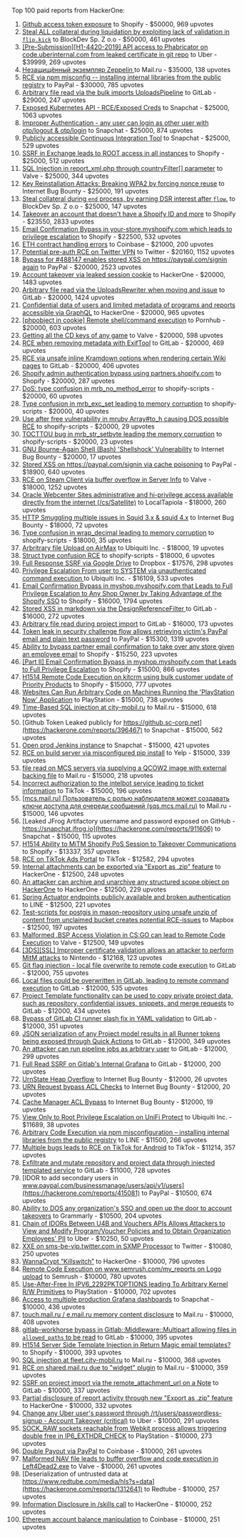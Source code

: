 Top 100 paid reports from HackerOne:

1. [Github access token exposure](https://hackerone.com/reports/1087489) to Shopify - $50000, 969 upvotes
2. [Steal ALL collateral during liquidation by exploiting lack of validation in `flip.kick`](https://hackerone.com/reports/684092) to BlockDev Sp. Z o.o - $50000, 461 upvotes
3. [[Pre-Submission][H1-4420-2019] API access to Phabricator on code.uberinternal.com from leaked certificate in git repo](https://hackerone.com/reports/591813) to Uber - $39999, 269 upvotes
4. [Незащищённый экземпляр Zeppelin ](https://hackerone.com/reports/992564) to Mail.ru - $35000, 138 upvotes
5. [RCE via npm misconfig -- installing internal libraries from the public registry](https://hackerone.com/reports/925585) to PayPal - $30000, 785 upvotes
6. [Arbitrary file read  via the bulk imports UploadsPipeline](https://hackerone.com/reports/1439593) to GitLab - $29000, 247 upvotes
7. [Exposed Kubernetes API - RCE/Exposed Creds](https://hackerone.com/reports/455645) to Snapchat - $25000, 1063 upvotes
8. [Improper Authentication - any user can login as other user with otp/logout & otp/login](https://hackerone.com/reports/921780) to Snapchat - $25000, 874 upvotes
9. [Publicly accessible Continuous Integration Tool](https://hackerone.com/reports/313457) to Snapchat - $25000, 529 upvotes
10. [SSRF in Exchange leads to ROOT access in all instances](https://hackerone.com/reports/341876) to Shopify - $25000, 512 upvotes
11. [SQL Injection in report_xml.php through countryFilter[] parameter](https://hackerone.com/reports/383127) to Valve - $25000, 344 upvotes
12. [Key Reinstallation Attacks: Breaking WPA2 by forcing nonce reuse](https://hackerone.com/reports/286740) to Internet Bug Bounty - $25000, 191 upvotes
13. [Steal collateral during `end` process, by earning DSR interest after `flow`.](https://hackerone.com/reports/672664) to BlockDev Sp. Z o.o - $25000, 147 upvotes
14. [Takeover an account that doesn't have a Shopify ID and more](https://hackerone.com/reports/867513) to Shopify - $23550, 2833 upvotes
15. [Email Confirmation Bypass in your-store.myshopify.com which leads to privilege escalation](https://hackerone.com/reports/910300) to Shopify - $22500, 532 upvotes
16. [ETH contract handling errors](https://hackerone.com/reports/328526) to Coinbase - $21000, 200 upvotes
17. [Potential pre-auth RCE on Twitter VPN](https://hackerone.com/reports/591295) to Twitter - $20160, 1152 upvotes
18. [Bypass for #488147 enables stored XSS on https://paypal.com/signin again](https://hackerone.com/reports/510152) to PayPal - $20000, 2523 upvotes
19. [Account takeover via leaked session cookie](https://hackerone.com/reports/745324) to HackerOne - $20000, 1483 upvotes
20. [Arbitrary file read via the UploadsRewriter when moving and issue](https://hackerone.com/reports/827052) to GitLab - $20000, 1424 upvotes
21. [Confidential data of users and limited metadata of programs and reports accessible via GraphQL](https://hackerone.com/reports/489146) to HackerOne - $20000, 965 upvotes
22. [[phpobject in cookie] Remote shell/command execution](https://hackerone.com/reports/141956) to Pornhub - $20000, 603 upvotes
23. [Getting all the CD keys of any game](https://hackerone.com/reports/391217) to Valve - $20000, 598 upvotes
24. [RCE when removing metadata with ExifTool](https://hackerone.com/reports/1154542) to GitLab - $20000, 469 upvotes
25. [RCE via unsafe inline Kramdown options when rendering certain Wiki pages](https://hackerone.com/reports/1125425) to GitLab - $20000, 406 upvotes
26. [Shopify admin authentication bypass using partners.shopify.com](https://hackerone.com/reports/270981) to Shopify - $20000, 287 upvotes
27. [DoS: type confusion in mrb_no_method_error](https://hackerone.com/reports/181871) to shopify-scripts - $20000, 60 upvotes
28. [Type confusion in mrb_exc_set leading to memory corruption](https://hackerone.com/reports/185041) to shopify-scripts - $20000, 40 upvotes
29. [Use after free vulnerability in mruby Array#to_h causing DOS possible RCE](https://hackerone.com/reports/181321) to shopify-scripts - $20000, 29 upvotes
30. [TOCTTOU bug in mrb_str_setbyte leading the memory corruption](https://hackerone.com/reports/181893) to shopify-scripts - $20000, 23 upvotes
31. [GNU Bourne-Again Shell (Bash) 'Shellshock' Vulnerability](https://hackerone.com/reports/29839) to Internet Bug Bounty - $20000, 17 upvotes
32. [Stored XSS on https://paypal.com/signin via cache poisoning](https://hackerone.com/reports/488147) to PayPal - $18900, 640 upvotes
33. [RCE on Steam Client via buffer overflow in Server Info](https://hackerone.com/reports/470520) to Valve - $18000, 1252 upvotes
34. [Oracle Webcenter Sites administrative and hi-privilege access available directly from the internet (/cs/Satellite)](https://hackerone.com/reports/170532) to LocalTapiola - $18000, 260 upvotes
35. [HTTP Smuggling multiple issues in Squid 3.x & squid 4.x](https://hackerone.com/reports/758445) to Internet Bug Bounty - $18000, 72 upvotes
36. [Type confusion in wrap_decimal leading to memory corruption](https://hackerone.com/reports/185051) to shopify-scripts - $18000, 35 upvotes
37. [Arbritrary file Upload on AirMax](https://hackerone.com/reports/73480) to Ubiquiti Inc. - $18000, 19 upvotes
38. [Struct type confusion RCE](https://hackerone.com/reports/181879) to shopify-scripts - $18000, 6 upvotes
39. [Full Response SSRF via Google Drive](https://hackerone.com/reports/1406938) to Dropbox - $17576, 298 upvotes
40. [Privilege Escalation From user to SYSTEM via unauthenticated command execution ](https://hackerone.com/reports/544928) to Ubiquiti Inc. - $16109, 533 upvotes
41. [Email Confirmation Bypass in myshop.myshopify.com that Leads to Full Privilege Escalation to Any Shop Owner by Taking Advantage of the Shopify SSO](https://hackerone.com/reports/791775) to Shopify - $16000, 1794 upvotes
42. [Stored XSS in markdown via the DesignReferenceFilter ](https://hackerone.com/reports/1212067) to GitLab - $16000, 272 upvotes
43. [Arbitrary file read during project import](https://hackerone.com/reports/1132378) to GitLab - $16000, 173 upvotes
44. [Token leak in security challenge flow allows retrieving victim's PayPal email and plain text password](https://hackerone.com/reports/739737) to PayPal - $15300, 1319 upvotes
45. [Ability to bypass partner email confirmation to take over any store given an employee email](https://hackerone.com/reports/300305) to Shopify - $15250, 223 upvotes
46. [[Part II] Email Confirmation Bypass in myshop.myshopify.com that Leads to Full Privilege Escalation](https://hackerone.com/reports/796808) to Shopify - $15000, 866 upvotes
47. [H1514 Remote Code Execution on kitcrm using bulk customer update of Priority Products](https://hackerone.com/reports/422944) to Shopify - $15000, 777 upvotes
48. [Websites Can Run Arbitrary Code on Machines Running the 'PlayStation Now' Application](https://hackerone.com/reports/873614) to PlayStation - $15000, 738 upvotes
49. [Time-Based SQL injection at city-mobil.ru](https://hackerone.com/reports/868436) to Mail.ru - $15000, 618 upvotes
50. [Github Token Leaked publicly for https://github.sc-corp.net](https://hackerone.com/reports/396467) to Snapchat - $15000, 562 upvotes
51. [Open prod Jenkins instance](https://hackerone.com/reports/231460) to Snapchat - $15000, 421 upvotes
52. [RCE on build server via misconfigured pip install](https://hackerone.com/reports/946409) to Yelp - $15000, 339 upvotes
53. [file read on MCS servers via supplying a QCOW2 image with external backing file](https://hackerone.com/reports/1024899) to Mail.ru - $15000, 218 upvotes
54. [Incorrect authorization to the intelbot service leading to ticket information](https://hackerone.com/reports/1328546) to TikTok - $15000, 196 upvotes
55. [[mcs.mail.ru] Пользователь с ролью наблюдателя может создавать ключи доступа для очереди сообщений (sqs.mcs.mail.ru)](https://hackerone.com/reports/1177451) to Mail.ru - $15000, 146 upvotes
56. [Leaked JFrog Artifactory  username and password exposed on GitHub - https://snapchat.jfrog.io](https://hackerone.com/reports/911606) to Snapchat - $15000, 115 upvotes
57. [H1514 Ability to MiTM Shopify PoS Session to Takeover Communications](https://hackerone.com/reports/423467) to Shopify - $13337, 357 upvotes
58. [RCE on TikTok Ads Portal](https://hackerone.com/reports/1024575) to TikTok - $12582, 294 upvotes
59. [Internal attachments can be exported via "Export as .zip" feature](https://hackerone.com/reports/186230) to HackerOne - $12500, 248 upvotes
60. [An attacker can archive and unarchive any structured scope object on HackerOne](https://hackerone.com/reports/1501611) to HackerOne - $12500, 229 upvotes
61. [Spring Actuator endpoints publicly available and broken authentication](https://hackerone.com/reports/838635) to LINE - $12500, 221 upvotes
62. [Test-scripts for postgis in mason-repository using unsafe unzip of content from unclaimed bucket creates potential RCE-issues](https://hackerone.com/reports/329689) to Mapbox - $12500, 197 upvotes
63. [Malformed .BSP Access Violation in CS:GO can lead to Remote Code Execution](https://hackerone.com/reports/351014) to Valve - $12500, 149 upvotes
64. [[3DS][SSL] Improper certificate validation allows an attacker to perform MitM attacks](https://hackerone.com/reports/894922) to Nintendo - $12168, 123 upvotes
65. [Git flag injection - local file overwrite to remote code execution](https://hackerone.com/reports/658013) to GitLab - $12000, 755 upvotes
66. [Local files could be overwritten in GitLab, leading to remote command execution](https://hackerone.com/reports/587854) to GitLab - $12000, 535 upvotes
67. [Project Template functionality can be used to copy private project data, such as repository, confidential issues, snippets, and merge requests](https://hackerone.com/reports/689314) to GitLab - $12000, 434 upvotes
68. [Bypass of GitLab CI runner slash fix in YAML validation](https://hackerone.com/reports/409395) to GitLab - $12000, 351 upvotes
69. [JSON serialization of any Project model results in all Runner tokens being exposed through Quick Actions](https://hackerone.com/reports/509924) to GitLab - $12000, 349 upvotes
70. [An attacker can run pipeline jobs as arbitrary user](https://hackerone.com/reports/894569) to GitLab - $12000, 299 upvotes
71. [Full Read SSRF on Gitlab's Internal Grafana](https://hackerone.com/reports/878779) to GitLab - $12000, 200 upvotes
72. [UrnState Heap Overflow](https://hackerone.com/reports/824771) to Internet Bug Bounty - $12000, 26 upvotes
73. [URN Request bypass ACL Checks](https://hackerone.com/reports/824802) to Internet Bug Bounty - $12000, 20 upvotes
74. [Cache Manager ACL Bypass](https://hackerone.com/reports/824203) to Internet Bug Bounty - $12000, 19 upvotes
75. [View Only to Root Privilege Escalation on UniFi Protect](https://hackerone.com/reports/825764) to Ubiquiti Inc. - $11689, 38 upvotes
76. [Arbitrary Code Execution via npm misconfiguration – installing internal libraries from the public registry](https://hackerone.com/reports/1043385) to LINE - $11500, 266 upvotes
77. [Multiple bugs leads to RCE on TikTok for Android](https://hackerone.com/reports/1065500) to TikTok - $11214, 357 upvotes
78. [Exfiltrate and mutate repository and project data through injected templated service](https://hackerone.com/reports/446585) to GitLab - $11000, 728 upvotes
79. [IDOR to add secondary users in www.paypal.com/businessmanage/users/api/v1/users](https://hackerone.com/reports/415081) to PayPal - $10500, 674 upvotes
80. [Ability to DOS any organization's SSO and open up the door to account takeovers](https://hackerone.com/reports/976603) to Grammarly - $10500, 204 upvotes
81. [Chain of IDORs Between U4B and Vouchers APIs Allows Attackers to View and Modify Program/Voucher Policies and to Obtain Organization Employees' PII](https://hackerone.com/reports/1148697) to Uber - $10250, 50 upvotes
82. [XXE on sms-be-vip.twitter.com in SXMP Processor](https://hackerone.com/reports/248668) to Twitter - $10080, 250 upvotes
83. [WannaCrypt “Killswitch”](https://hackerone.com/reports/228648) to HackerOne - $10000, 796 upvotes
84. [Remote Code Execution on www.semrush.com/my_reports on Logo upload](https://hackerone.com/reports/403417) to Semrush - $10000, 780 upvotes
85. [Use-After-Free In IPV6_2292PKTOPTIONS leading To Arbitrary Kernel R/W Primitives](https://hackerone.com/reports/826026) to PlayStation - $10000, 702 upvotes
86. [Access to multiple production Grafana dashboards](https://hackerone.com/reports/663628) to Snapchat - $10000, 436 upvotes
87. [touch.mail.ru / e.mail.ru memory content disclosure](https://hackerone.com/reports/513236) to Mail.ru - $10000, 408 upvotes
88. [gitlab-workhorse bypass in Gitlab::Middleware::Multipart allowing files in `allowed_paths` to be read](https://hackerone.com/reports/850447) to GitLab - $10000, 395 upvotes
89. [H1514 Server Side Template Injection in Return Magic email templates?](https://hackerone.com/reports/423541) to Shopify - $10000, 393 upvotes
90. [SQL injection at fleet.city-mobil.ru](https://hackerone.com/reports/881901) to Mail.ru - $10000, 368 upvotes
91. [RCE on shared.mail.ru due to "widget" plugin](https://hackerone.com/reports/518637) to Mail.ru - $10000, 359 upvotes
92. [SSRF on project import via the remote_attachment_url on a Note](https://hackerone.com/reports/826361) to GitLab - $10000, 337 upvotes
93. [Partial disclosure of report activity through new "Export as .zip" feature](https://hackerone.com/reports/182358) to HackerOne - $10000, 332 upvotes
94. [Change any Uber user's password through /rt/users/passwordless-signup - Account Takeover (critical)](https://hackerone.com/reports/143717) to Uber - $10000, 291 upvotes
95. [SOCK_RAW sockets reachable from Webkit process allows triggering double free in IP6_EXTHDR_CHECK](https://hackerone.com/reports/943231) to PlayStation - $10000, 273 upvotes
96. [Double Payout via PayPal](https://hackerone.com/reports/307239) to Coinbase - $10000, 261 upvotes
97. [Malformed NAV file leads to buffer overflow and code execution in Left4Dead2.exe](https://hackerone.com/reports/542180) to Valve - $10000, 261 upvotes
98. [Deserialization of untrusted data at https://www.redtube.com/media/hls?s=data](https://hackerone.com/reports/1312641) to Redtube - $10000, 257 upvotes
99. [Information Disclosure in /skills call](https://hackerone.com/reports/188719) to HackerOne - $10000, 252 upvotes
100. [Ethereum account balance manipulation](https://hackerone.com/reports/300748) to Coinbase - $10000, 251 upvotes
